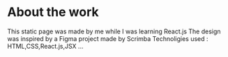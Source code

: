 # About the work
This static page was made by me while I was learning React.js
The design was inspired by a Figma project made by Scrimba 
Technoligies used : HTML,CSS,React.js,JSX ...